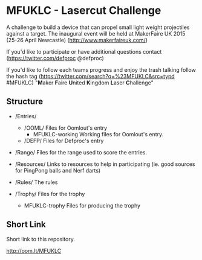 # MFUKLC - Lasercut Challenge

A challenge to build a device that can propel small light weight projectiles against a target. The inaugural event will be held at MakerFaire UK 2015 (25-26 April Newcastle) (http://www.makerfaireuk.com/)
	
If you'd like to participate or have additional questions contact  (https://twitter.com/defproc @defproc)
	
If you'd like to follow each teams progress and enjoy the trash talking follow the hash tag (https://twitter.com/search?q=%23MFUKLC&src=typd #MFUKLC) "**M**aker **F**aire **U**nited **K**ingdom **L**aser **C**hallenge"
	
## Structure
	
* /Entries/
	* /OOML/	Files for Oomlout's entry
		*	MFUKLC-working	Working files for Oomlout's entry.
	* /DEFP/	Files for Defproc's entry

* /Range/	Files for the range used to score the entries.

* /Resources/	Links to resources to help in participating (ie. good sources for PingPong balls and Nerf darts)

* /Rules/	The rules

* /Trophy/	Files for the trophy
	*	MFUKLC-trophy	Files for producing the trophy
	
## Short Link

Short link to this repository.

http://oom.lt/MFUKLC